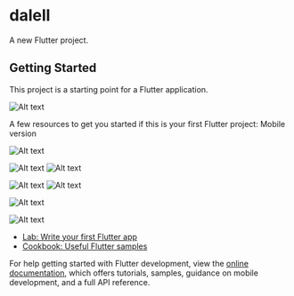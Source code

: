 # dalell

A new Flutter project.

## Getting Started

This project is a starting point for a Flutter application.

![Alt text](/Screenshoot/dog.jpg?raw=true "Optional Title")

A few resources to get you started if this is your first Flutter project:
Mobile version

![Alt text](/Screenshoot/mobile3.png?raw=true "Optional Title")

![Alt text](/Screenshoot/mobile5.png?raw=true "Optional Title")
![Alt text](/Screenshoot/mobile6.png?raw=true "Optional Title")


![Alt text](/Screenshoot/mobile7.png?raw=true "Optional Title")
![Alt text](/Screenshoot/mobile8.png?raw=true "Optional Title")

![Alt text](/Screenshoot/mobile10.png?raw=true "Optional Title")

![Alt text](/Screenshoot/mobile11.png?raw=true "Optional Title")
- [Lab: Write your first Flutter app](https://docs.flutter.dev/get-started/codelab)
- [Cookbook: Useful Flutter samples](https://docs.flutter.dev/cookbook)

For help getting started with Flutter development, view the
[online documentation](https://docs.flutter.dev/), which offers tutorials,
samples, guidance on mobile development, and a full API reference.
